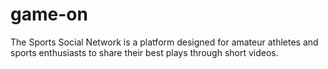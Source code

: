 # game-on
The Sports Social Network is a platform designed for amateur athletes and sports enthusiasts to share their best plays through short videos.
